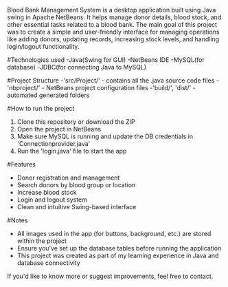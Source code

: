 Blood Bank Management System is a desktop application built using Java swing in Apache NetBeans. 
It helps manage donor details, blood stock, and other essential tasks related to a blood bank.
The main goal of this project was to create a simple and user-friendly interface for managing 
operations like adding donors, updating records, increasing stock levels, and handling login/logout
functionality.

#Technologies used
-Java(Swing for GUI)
-NetBeans IDE
-MySQL(for database)
-JDBC(for connecting Java to MySQL)

#Project Structure
-'src/Project/' - contains all the .java source code files
-'nbproject/' - NetBeans project configuration files
-'build/', 'dist/' - automated generated folders

#How to run the project
1. Clone this repository or download the ZIP
2. Open the project in NetBeans
3. Make sure MySQL is running and update the DB credentials in 'Connectionprovider.java'
4. Run the 'login.java' file to start the app

#Features
- Donor registration and management
- Search donors by blood group or location
- Increase blood stock
- Login and logout system
- Clean and intuitive Swing-based interface

#Notes
- All images used in the app (for buttons, background, etc.) are stored within the project
- Ensure you’ve set up the database tables before running the application
- This project was created as part of my learning experience in Java and database connectivity

If you'd like to know more or suggest improvements, feel free to contact.
